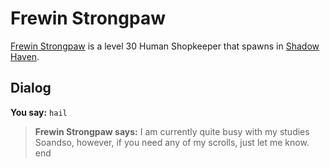 # Frewin Strongpaw



[Frewin Strongpaw](/npc/150161) is a level 30 Human Shopkeeper that spawns in [Shadow Haven](/zone/150).



## Dialog

**You say:** `hail`



>**Frewin Strongpaw says:** I am currently quite busy with my studies Soandso, however, if you need any of my scrolls, just let me know.
end
